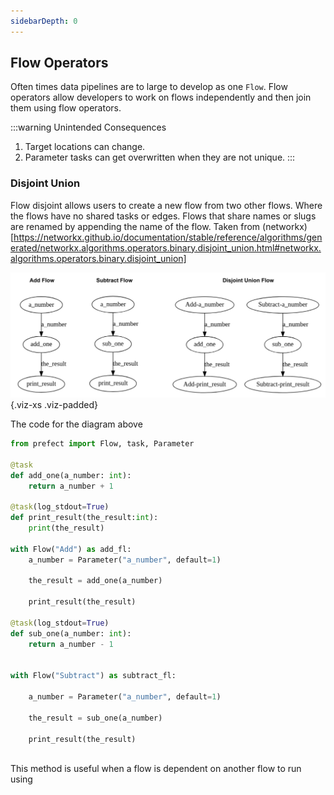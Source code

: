 ```yaml
---
sidebarDepth: 0
---
```


## Flow Operators

Often times data pipelines are to large to develop as one `Flow`.  Flow operators allow developers to work on flows independently and then join them using flow operators. 

:::warning Unintended Consequences
1. Target locations can change.
2. Parameter tasks can get overwritten when they are not unique. 
:::

### Disjoint Union
Flow disjoint allows users to create a new flow from two other flows.  Where the flows have no shared tasks or edges.  Flows that share names or slugs are renamed by appending the name of the flow.  Taken from (networkx)[https://networkx.github.io/documentation/stable/reference/algorithms/generated/networkx.algorithms.operators.binary.disjoint_union.html#networkx.algorithms.operators.binary.disjoint_union]

![underlying flow graph](docs/assets/operator_viz/disjoint_union.svg){.viz-xs .viz-padded}


The code for the diagram above

```python
from prefect import Flow, task, Parameter

@task
def add_one(a_number: int): 
    return a_number + 1

@task(log_stdout=True)
def print_result(the_result:int): 
    print(the_result)

with Flow("Add") as add_fl:
    a_number = Parameter("a_number", default=1)
    
    the_result = add_one(a_number)
    
    print_result(the_result)

@task(log_stdout=True)
def sub_one(a_number: int):
    return a_number - 1


with Flow("Subtract") as subtract_fl:
    
    a_number = Parameter("a_number", default=1)
    
    the_result = sub_one(a_number)
    
    print_result(the_result)
    
```


This method is useful when a flow is dependent on another flow to run using 


